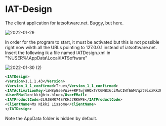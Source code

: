 # IAT-Design
The client application for iatsoftware.net. Buggy, but here.

![2022-01-29](https://user-images.githubusercontent.com/35156960/151680317-b3bbfc17-bd2c-4a58-8f3f-b2019ee2a6de.png)

In order for the program to start, it must be activated but this is not possible right now wikth all the URLs pointing to 127.0.0.1 instead of iatsoftware.net. Insert the following ik a file named IATDesign.xml in "%USER%\AppData\Local\IATSoftware"

![2022-01-30 (2)](https://user-images.githubusercontent.com/35156960/151716403-ec2898f5-2ca4-4430-9563-076092dea40e.png)



```xml
<IATDesign>
<Version>1.1.1.43</Version>
<Version_1_1_confirmed>True</Version_1_1_confirmed>
<IATActivationKey>laH8pGseVWi++RPTwjWHQxTrCGMBI6ciMwCIWfEWM7qzt9iszRk30wZYdiZqwYPy</IATActivationKey>
<UserEMail>nikki@bix.blue</UserEMail>
<IATProductCode>2L9JBMR74EYKHJ7RKWPE</IATProductCode>
<ClientName>Ms Nikki Lissome</ClientName>
</IATDesign>
```

Note the AppData folder is hidden by default.
